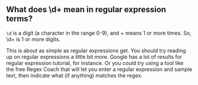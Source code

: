 ## What does \d+ mean in regular expression terms?

`\d` is a digit (a character in the range 0-9), and + means 1 or more times. So, \d+ is 1 or more digits.

This is about as simple as regular expressions get. You should try reading up on regular expressions a little bit more. Google has a lot of results for regular expression tutorial, for instance. Or you could try using a tool like the free Regex Coach that will let you enter a regular expression and sample text, then indicate what (if anything) matches the regex.

